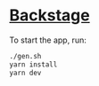 # [Backstage](https://backstage.io)

To start the app, run:

```sh
./gen.sh
yarn install
yarn dev
```
